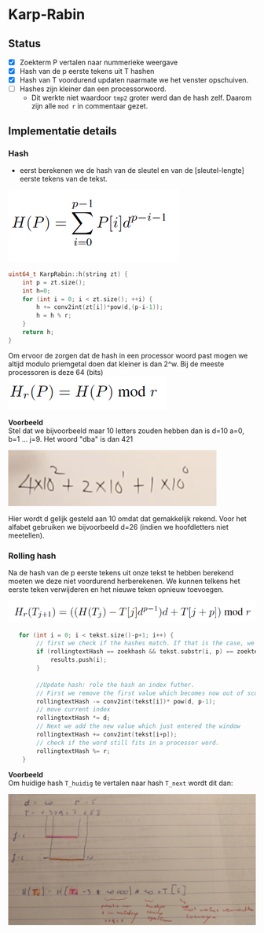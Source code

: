 # Karp-Rabin

## Status

- [x] Zoekterm P vertalen naar nummerieke weergave
- [x] Hash van de p eerste tekens uit T hashen
- [x] Hash van T voordurend updaten naarmate we het venster opschuiven.
- [ ] Hashes zijn kleiner dan een processorwoord.
    -  Dit werkte niet waardoor `tmp2` groter werd dan de hash zelf. Daarom zijn alle `mod r` in commentaar gezet.

## Implementatie details
### Hash
- eerst berekenen we de hash van de sleutel en van de [sleutel-lengte] eerste tekens van de tekst.

![formule 1](./img/formule1.png)

```c
uint64_t KarpRabin::h(string zt) {
    int p = zt.size();
    int h=0;
    for (int i = 0; i < zt.size(); ++i) {
        h += conv2int(zt[i])*pow(d,(p-i-1));
        h = h % r;
    }
    return h;
}
```

Om ervoor de zorgen dat de hash in een processor woord past mogen we altijd modulo priemgetal doen dat kleiner is dan 2^w. Bij de meeste processoren is deze 64 (bits)  
![formule 2](./img/formule2.png)

**Voorbeeld**  
Stel dat we bijvoorbeeld maar 10 letters zouden hebben dan is d=10
a=0, b=1 ... j=9. Het woord "dba" is dan 421

![formule 4](./img/formule4.png)

Hier wordt d gelijk gesteld aan 10 omdat dat gemakkelijk rekend. Voor het alfabet gebruiken we bijvoorbeeld d=26 (indien we hoofdletters niet meetellen).
### Rolling hash
Na de hash van de p eerste tekens uit onze tekst te hebben berekend moeten we deze niet voordurend herberekenen. We kunnen telkens
het eerste teken verwijderen en het nieuwe teken opnieuw toevoegen.

![formule 3](./img/formule3.png)
```c
   for (int i = 0; i < tekst.size()-p+1; i++) {
        // first we check if the hashes match. If that is the case, we dubbelcheck by verifying the string itself.
        if (rollingtextHash == zoekhash && tekst.substr(i, p) == zoekterm){
            results.push(i);
        }

        //Update hash: role the hash an index futher.
        // First we remove the first value which becomes now out of scope
        rollingtextHash -= conv2int(tekst[i])* pow(d, p-1);
        // move current index
        rollingtextHash *= d;
        // Next we add the new value which just entered the window
        rollingtextHash += conv2int(tekst[i+p]);
        // check if the word still fits in a processor word.
        rollingtextHash %= r;
    }
```
**Voorbeeld**  
Om huidige hash `T_huidig` te vertalen naar hash `T_next` wordt dit dan:  

![](./img/formule5.jpg)
